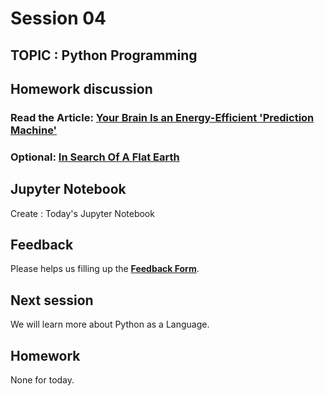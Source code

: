 # Session 04

## TOPIC : Python Programming

## Homework discussion

### Read the Article: [Your Brain Is an Energy-Efficient 'Prediction Machine'](https://www.wired.com/story/your-brain-is-an-energy-efficient-prediction-machine/)

### Optional: [In Search Of A Flat Earth](https://www.youtube.com/watch?v=JTfhYyTuT44)

## Jupyter Notebook

Create : Today's Jupyter Notebook

## Feedback

Please helps us filling up the **[Feedback Form](https://docs.google.com/forms/d/e/1FAIpQLSf-yrrCkg66KFFimIk62me8jkSybb9wY1tdqhuRNKG1pchk5w/viewform)**.

## Next session

We will learn more about Python as a Language.

## Homework

None for today.
